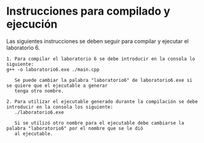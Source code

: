 # Instrucciones para compilado y ejecución 

Las siguientes instrucciones se deben seguir para compilar y ejecutar el laboratorio 6.   
```
1. Para compilar el laboratorio 6 se debe introducir en la consola lo siguiente:  
g++ -o laboratorio6.exe ./main.cpp
   
   Se puede cambiar la palabra "laboratorio6" de laboratorio6.exe si se quiere que el ejecutable a generar   
   tenga otro nombre. 
```
```
2. Para utilizar el ejecutable generado durante la compilación se debe introducir en la consola los siguiente:    
   ./laboratorio6.exe  

   Si se utilizó otro nombre para el ejecutable debe cambiarse la palabra "laboratorio6" por el nombre que se le dió   
   al ejecutable.      
```